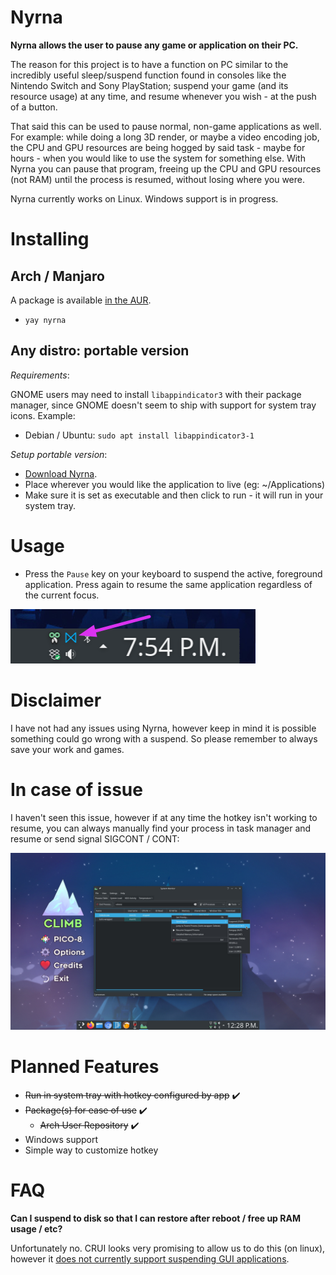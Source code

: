 # Nyrna

**Nyrna allows the user to pause any game or application on their PC.**

The reason for this project is to have a function on PC similar to the incredibly useful sleep/suspend function found in consoles like the Nintendo Switch and Sony PlayStation; suspend your game (and its resource usage) at any time, and resume whenever you wish - at the push of a button.

That said this can be used to pause normal, non-game applications as well. For example: while doing a long 3D render, or maybe a video encoding job, the CPU and GPU resources are being hogged by said task - maybe for hours - when you would like to use the system for something else. With Nyrna you can pause that program, freeing up the CPU and GPU resources (not RAM) until the process is resumed, without losing where you were.

Nyrna currently works on Linux. Windows support is in progress.

# Installing

## Arch / Manjaro

A package is available [in the AUR](https://aur.archlinux.org/packages/nyrna/).

- `yay nyrna`

## Any distro: portable version

_Requirements_:

GNOME users may need to install `libappindicator3` with their package manager, since GNOME doesn't seem to ship with support for system tray icons. Example:

- Debian / Ubuntu: `sudo apt install libappindicator3-1`

_Setup portable version_:

- [Download Nyrna](https://github.com/Merrit/nyrna/releases/latest/download/nyrna).
- Place wherever you would like the application to live (eg: ~/Applications)
- Make sure it is set as executable and then click to run - it will run in your system tray.

# Usage

- Press the `Pause` key on your keyboard to suspend the active, foreground application. Press again to resume the same application regardless of the current focus.

![Demo of Nyrna running as a Tray Icon](images/demo_nyrna_tray.png)

# Disclaimer

I have not had any issues using Nyrna, however keep in mind it is possible something could go wrong with a suspend. So please remember to always save your work and games.

# In case of issue

I haven't seen this issue, however if at any time the hotkey isn't working to resume, you can always manually find your process in task manager and resume or send signal SIGCONT / CONT:

![How to manually resume](images/demo_manual_resume.jpg)

# Planned Features

- ~~Run in system tray with hotkey configured by app~~ :heavy_check_mark:
- ~~Package(s) for ease of use~~ :heavy_check_mark:
  - ~~Arch User Repository~~ :heavy_check_mark:
- Windows support
- Simple way to customize hotkey

# FAQ

**Can I suspend to disk so that I can restore after reboot / free up RAM usage / etc?**

Unfortunately no. CRUI looks very promising to allow us to do this (on linux), however it [does not currently support suspending GUI applications](https://criu.org/X_applications).

